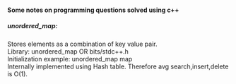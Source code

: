 <h4>Some notes on programming questions solved using c++</h4>

<h5>unordered_map:</h5>  Stores elements as a combination of key value pair. </br>
                Library: unordered_map OR bits/stdc++.h </br>
                Initialization example: unordered_map<string,int> map </br>
                Internally implemented using Hash table. Therefore avg search,insert,delete is O(1).</br>
